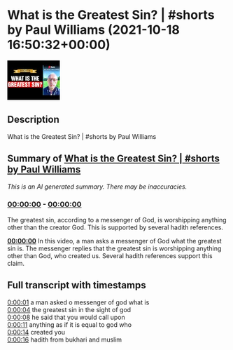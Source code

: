# What is the Greatest Sin? | #shorts by Paul Williams (2021-10-18 16:50:32+00:00)

![alt What is the Greatest Sin? | #shorts by Paul Williams](cC2nqEOhlbc.jpg "What is the Greatest Sin? | #shorts by Paul Williams")

## Description

What is the Greatest Sin? | #shorts by Paul Williams

## Summary of [What is the Greatest Sin? | #shorts by Paul Williams](https://www.youtube.com/watch?v=cC2nqEOhlbc)


*This is an AI generated summary. There may be inaccuracies. [](/)*

### [00:00:00](https://www.youtube.com/watch?v=cC2nqEOhlbc&t=0) - [00:00:00](https://www.youtube.com/watch?v=cC2nqEOhlbc&t=0)

The greatest sin, according to a messenger of God, is worshipping anything other than the creator God. This is supported by several hadith references.

**[00:00:00](https://www.youtube.com/watch?v=cC2nqEOhlbc&t=0)** In this video, a man asks a messenger of God what the greatest sin is. The messenger replies that the greatest sin is worshipping anything other than God, who created us. Several hadith references support this claim.

## Full transcript with timestamps

[0:00:01](https://youtu.be/cC2nqEOhlbc?t=1) a man asked o messenger of god what is  
[0:00:04](https://youtu.be/cC2nqEOhlbc?t=4) the greatest sin in the sight of god  
[0:00:08](https://youtu.be/cC2nqEOhlbc?t=8) he said that you would call upon  
[0:00:11](https://youtu.be/cC2nqEOhlbc?t=11) anything as if it is equal to god who  
[0:00:14](https://youtu.be/cC2nqEOhlbc?t=14) created you  
[0:00:16](https://youtu.be/cC2nqEOhlbc?t=16) hadith from bukhari and muslim  
